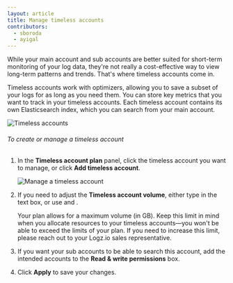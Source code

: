 ```yaml
---
layout: article
title: Manage timeless accounts
contributors:
  - sboroda
  - ayigal
---
```


While your main account and sub accounts are better suited for short-term monitoring of your log data, they're not really a cost-effective way to view long-term patterns and trends. That's where timeless accounts come in.

Timeless accounts work with optimizers, allowing you to save a subset of your logs for as long as you need them. You can store key metrics that you want to track in your timeless accounts. Each timeless account contains its own Elasticsearch index, which you can search from your main account.

![Timeless accounts]({{site.baseurl}}/images/accounts/accounts--timeless-accounts.png)

###### To create or manage a timeless account

1. In the **Timeless account plan** panel, click the timeless account you want to manage, or click **Add timeless account**.

    ![Manage a timeless account]({{site.baseurl}}/images/accounts/accounts--manage-timeless-account.png)

2. If you need to adjust the **Timeless account volume**, either type in the text box, or use <i class="li li-plus"></i> and <i class="li li-minus"></i>.

    <div class="info-box note">Your plan allows for a maximum volume (in GB). Keep this limit in mind when you allocate resources to your timeless accounts—you won't be able to exceed the limits of your plan. If you need to increase this limit, please reach out to your Logz.io sales representative.</div>

3. If you want your sub accounts to be able to search this account, add the intended accounts to the **Read & write permissions** box.

4. Click **Apply** to save your changes.
